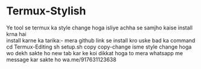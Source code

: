 # Termux-Stylish
Ye tool se termux ka style change hoga isliye achha se samjho kaise install krna hai  
install karne ka tarika:-
mera github link se install kro
uske bad ka command
cd Termux-Editing
sh setup.sh 
copy copy-change 
isme style change hoga wo dekh sakte ho new tab kar ke
koi dikkat hoga to mera whatsapp me message kar sakte ho
wa.me/917631123638
